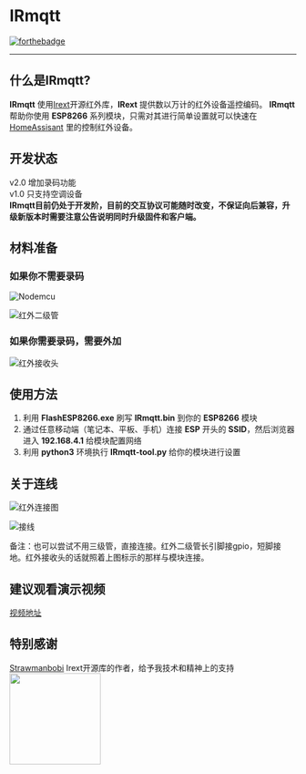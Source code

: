 ﻿# IRmqtt
[![forthebadge](https://forthebadge.com/images/badges/built-with-love.svg)](https://forthebadge.com)

---
## 什么是IRmqtt?
**IRmqtt** 使用[Irext](https://github.com/irext/irext-core)开源红外库，**IRext** 提供数以万计的红外设备遥控编码。
**IRmqtt** 帮助你使用 **ESP8266** 系列模块，只需对其进行简单设置就可以快速在 [HomeAssisant](https://www.home-assistant.io/) 里的控制红外设备。

## 开发状态
v2.0 增加录码功能  
v1.0 只支持空调设备  
**IRmqtt目前仍处于开发阶，目前的交互协议可能随时改变，不保证向后兼容，升级新版本时需要注意公告说明同时升级固件和客户端。**
## 材料准备
### 如果你不需要录码
![Nodemcu](https://raw.githubusercontent.com/Caffreyfans/IRmqtt/dev/src/nodemcu.jpg)

![红外二级管](https://raw.githubusercontent.com/Caffreyfans/IRmqtt/dev/src/ir_led.jpg)
### 如果你需要录码，需要外加
![红外接收头](https://raw.githubusercontent.com/Caffreyfans/IRmqtt/dev/src/ir_receiver.jpg)
## 使用方法
1. 利用 **FlashESP8266.exe** 刷写 **IRmqtt.bin** 到你的 **ESP8266** 模块
2. 通过任意移动端（笔记本、平板、手机）连接 **ESP** 开头的 **SSID**，然后浏览器进入 **192.168.4.1** 给模块配置网络
3. 利用 **python3** 环境执行 **IRmqtt-tool.py** 给你的模块进行设置

## 关于连线
![红外连接图](https://camo.githubusercontent.com/8b4e10e4d829d417cc29a5d5a563f650fb4beabf/687474703a2f2f667269747a696e672e6f72672f6d656469612f667269747a696e672d7265706f2f70726f6a656374732f652f657370383236362d69722d7472616e736d69747465722f696d616765732f49522532305472616e736d69747465725f62622e706e67)

![接线](https://raw.githubusercontent.com/Caffreyfans/IRmqtt/dev/src/connect.jpg)

备注：也可以尝试不用三级管，直接连接。红外二级管长引脚接gpio，短脚接地。红外接收头的话就照着上图标示的那样与模块连接。

## 建议观看演示视频
[视频地址](https://www.bilibili.com/video/av51434417/)

## 特别感谢
[Strawmanbobi](https://github.com/strawmanbobi) Irext开源库的作者，给予我技术和精神上的支持
<img src="http://irext.net/images/bobi_qr.png" align="left" height="160" width="160">
